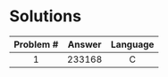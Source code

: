 # Solutions

| Problem # | Answer | Language |
|:---------:|:------:|:--------:|
|1          |233168  |C         |
